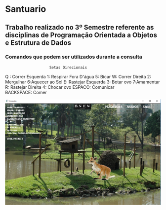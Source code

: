 # Santuario

<h2>Trabalho realizado no 3º Semestre referente as disciplinas de Programação Orientada a Objetos e Estrutura de Dados</h2>

  <h3>Comandos que podem ser utilizados durante a consulta</h3>
  
                        Setas Direcionais 
  Q : Correr Esquerda         1: Respirar Fora D'água       5: Bicar
  W: Correr Direita	          2: Mergulhar	                6:Aquecer ao Sol
  E: Rastejar Esquerda        3: Botar ovo	                7:Amamentar
  R: Rastejar Direita         4: Chocar ovo
  ESPACO: Comunicar              
  BACKSPACE: Comer
  

<img src="https://github.com/LucasSilva321/Santuario/blob/master/Santuarivm/Imagens/readme.png" />
